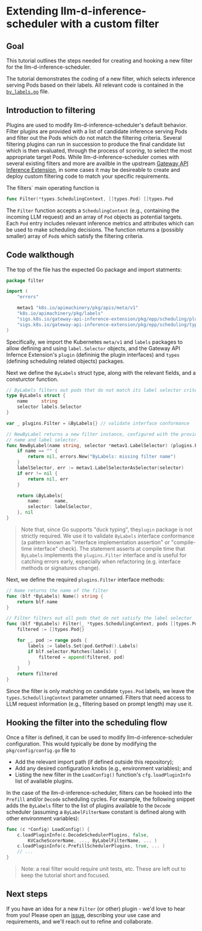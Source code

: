# Extending llm-d-inference-scheduler with a custom filter

## Goal

This tutorial outlines the steps needed for creating and hooking a new filter
 for the llm-d-inference-scheduler.
 
The tutorial demonstrates the coding of a new filter, which selects inference
 serving Pods based on their labels. All relevant code is contained in the
 [`by_labels.go`](https://github.com/llm-d/llm-d-inference-scheduler/blob/main/pkg/scheduling/plugins/filter/by_labels.go) file.

## Introduction to filtering

Plugins are used to modify llm-d-inference-scheduler's default behavior. Filter plugins
 are provided with a list of candidate inference serving Pods and filter out the
 Pods which do not match the filtering criteria. Several filtering plugins can
 run in succession to produce the final candidate list which is then evaluated,
 through the process of _scoring_, to select the most appropriate target Pods.
 While llm-d-inference-scheduler comes with several existing filters and
 more are availble in the upstream [Gateway API Inference Extension](https://sigs.k8s.io/gateway-api-inference-extension),
 in some cases it may be desireable to create and deploy custom filtering code to
 match your specific requirements.

The filters` main operating function is

```go
func Filter(*types.SchedulingContext, []types.Pod) []types.Pod
```

The `Filter` function accepts a `SchedulingContext` (e.g., containing the
 incoming LLM request) and an array of `Pod` objects as potential targets. Each `Pod`
 entry includes relevant inference metrics and attributes which can be used
 to make scheduling decisions. The function returns a (possibly smaller) array
 of `Pod`s which satisfy the filtering criteria.

## Code walkthough

The top of the file has the expected Go package and import statments:

```go
package filter

import (
	"errors"

	metav1 "k8s.io/apimachinery/pkg/apis/meta/v1"
	"k8s.io/apimachinery/pkg/labels"
	"sigs.k8s.io/gateway-api-inference-extension/pkg/epp/scheduling/plugins"
	"sigs.k8s.io/gateway-api-inference-extension/pkg/epp/scheduling/types"
)
```

Specifically, we import the Kubernetes `meta/v1` and `labels` packages to allow
 defining and using `label.Selector` objects, and the Gateway API Infernce
 Extension's `plugin` (defininig the plugin interfaces) and `types` (defining
 scheduling related objects) packages.

Next we define the `ByLabels` struct type, along with the relevant fields,
 and a consturctor function.

```go
// ByLabels filters out pods that do not match its label selector criteria
type ByLabels struct {
	name     string
	selector labels.Selector
}

var _ plugins.Filter = &ByLabels{} // validate interface conformance

// NewByLabel returns a new filter instance, configured with the provided
// name and label selector.
func NewByLabel(name string, selector *metav1.LabelSelector) (plugins.Filter, error) {
	if name == "" {
		return nil, errors.New("ByLabels: missing filter name")
	}
	labelSelector, err := metav1.LabelSelectorAsSelector(selector)
	if err != nil {
		return nil, err
	}

	return &ByLabels{
		name:     name,
		selector: labelSelector,
	}, nil
}
```

> Note that, since Go supports "duck typing", the`plugin` package is
 not strictly required. We use it to validate `ByLabels` interface conformance
 (a pattern known as "interface implementation assertion" or "compile-time
 interface" check). The statement asserts at compile time that `ByLabels`
 implements the `plugins.Filter` interface and is useful for catching errors
 early, especially when refactoring (e.g. interface methods or signatures change).

Next, we define the required `plugins.Filter` interface methods:

```go
// Name returns the name of the filter
func (blf *ByLabels) Name() string {
	return blf.name
}

// Filter filters out all pods that do not satisfy the label selector
func (blf *ByLabels) Filter(_ *types.SchedulingContext, pods []types.Pod) []types.Pod {
	filtered := []types.Pod{}

	for _, pod := range pods {
		labels := labels.Set(pod.GetPod().Labels)
		if blf.selector.Matches(labels) {
			filtered = append(filtered, pod)
		}
	}
	return filtered
}
```

Since the filter is only matching on candidate `types.Pod` labels,
 we leave the `types.SchedullingContext` parameter unnamed. Filters
 that need access to LLM request information (e.g., filtering based
 on prompt length) may use it.

## Hooking the filter into the scheduling flow

Once a filter is defined, it can be used to modify llm-d-inference-scheduler
 configuration. This would typically be done by modifying the
`pkg/config/config.go` file to
 
- Add the relevant import path (if defined outside this repository);
- Add any desired configuration knobs (e.g., environment variables); and
- Listing the new filter in the `LoadConfig()` function's `cfg.loadPluginInfo`
 list of available plugins.

In the case of the llm-d-inference-scheduler, filters can be hooked into the
 `Prefill` and/or `Decode` scheduling cycles. For example, the following snippet
 adds the `ByLabels` filter to the list of plugins available to the `Decode`
 scheduler (assuming a `ByLabelFilterName` constant is defined along with other
 environment variables):

```go 
func (c *Config) LoadConfig() {
	c.loadPluginInfo(c.DecodeSchedulerPlugins, false,
		KVCacheScorerName, ..., ByLabelFilterName, ... )
	c.loadPluginInfo(c.PrefillSchedulerPlugins, true, ... )
	// ...
}
```

> Note: a real filter would require unit tests, etc. These are left out to
 keep the tutorial short and focused.

## Next steps

If you have an idea for a new `Filter` (or other) plugin - we'd love to hear
 from you! Please open an [issue](https://github.com/llm-d/llm-d-inference-scheduler/issues/new/choose),
 describing your use case and requirements, and we'll reach out to refine
 and collaborate.
